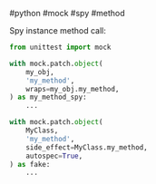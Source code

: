 #python #mock #spy #method

Spy instance method call:
```python
from unittest import mock

with mock.patch.object(
    my_obj,
    'my_method',
    wraps=my_obj.my_method,
) as my_method_spy:
    ...
```


```python
with mock.patch.object(
    MyClass,
    'my_method',
    side_effect=MyClass.my_method,
    autospec=True,
) as fake:
    ...
```

